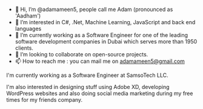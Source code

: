 - 👋 Hi, I’m @adamameen5, people call me Adam (pronounced as 'Aadham')
- 👀 I’m interested in C#, .Net, Machine Learning, JavaScript and back end languages
- 🌱 I’m currently working as a Software Engineer for one of the leading software development companies in Dubai which serves more than 1950 clients.
- 💞️ I’m looking to collaborate on open-source projects.
- 📫 How to reach me : you can mail me on adamameen5@gmail.com


I'm currently working as a Software Engineer at SamsoTech LLC.

I'm also interested in designing stuff using Adobe XD, developing WordPress websites and also doing social media marketing during my free times for my friends company.

<!---
adamameen5/adamameen5 is a ✨ special ✨ repository because its `README.md` (this file) appears on your GitHub profile.
You can click the Preview link to take a look at your changes.
--->
